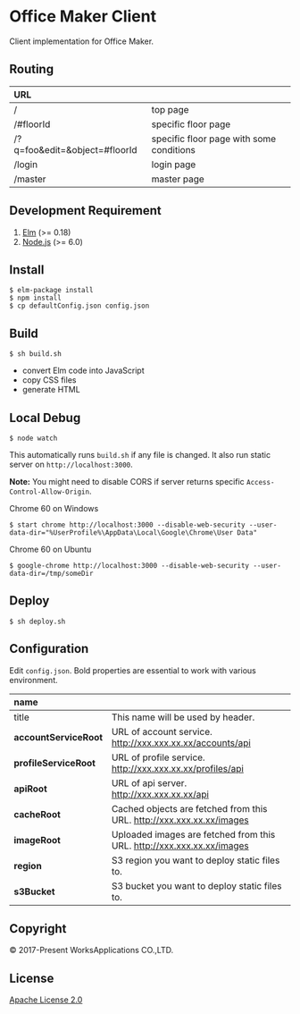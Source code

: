 Office Maker Client
====

Client implementation for Office Maker.

## Routing

|URL||
|:--|:--|
|/|top page|
|/#floorId|specific floor page|
|/?q=foo&edit=&object=#floorId|specific floor page with some conditions|
|/login|login page|
|/master|master page|


## Development Requirement

1. [Elm](http://elm-lang.org/) (>= 0.18)
2. [Node.js](https://nodejs.org/) (>= 6.0)

## Install

```
$ elm-package install
$ npm install
$ cp defaultConfig.json config.json
```

## Build

```
$ sh build.sh
```

- convert Elm code into JavaScript
- copy CSS files
- generate HTML


## Local Debug

```
$ node watch
```

This automatically runs `build.sh` if any file is changed. It also run static server on `http://localhost:3000`.

**Note:** You might need to disable CORS if server returns specific `Access-Control-Allow-Origin`.

Chrome 60 on Windows
```
$ start chrome http://localhost:3000 --disable-web-security --user-data-dir="%UserProfile%\AppData\Local\Google\Chrome\User Data"
```

Chrome 60 on Ubuntu
```
$ google-chrome http://localhost:3000 --disable-web-security --user-data-dir=/tmp/someDir
```

## Deploy

```
$ sh deploy.sh
```


## Configuration

Edit `config.json`. Bold properties are essential to work with various environment.

|name||
|:--|:--|
|title|This name will be used by header.|
|**accountServiceRoot**|URL of account service. http://xxx.xxx.xx.xx/accounts/api |
|**profileServiceRoot**|URL of profile service. http://xxx.xxx.xx.xx/profiles/api |
|**apiRoot**|URL of api server. http://xxx.xxx.xx.xx/api |
|**cacheRoot**|Cached objects are fetched from this URL. http://xxx.xxx.xx.xx/images |
|**imageRoot**|Uploaded images are fetched from this URL. http://xxx.xxx.xx.xx/images |
|**region**|S3 region you want to deploy static files to. |
|**s3Bucket**|S3 bucket you want to deploy static files to. |


## Copyright

© 2017-Present WorksApplications CO.,LTD.


## License

[Apache License 2.0](LICENSE)
